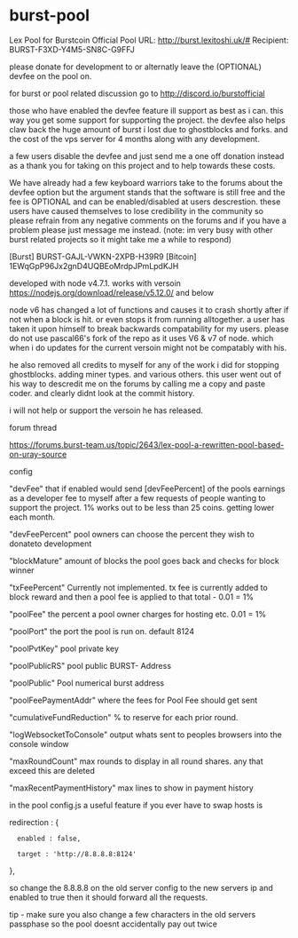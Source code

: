 burst-pool
==========

Lex Pool for Burstcoin
Official Pool URL: http://burst.lexitoshi.uk/#
Recipient: BURST-F3XD-Y4M5-SN8C-G9FFJ

please donate for development to or alternatly leave the (OPTIONAL) devfee on the pool on.

for burst or pool related discussion go to http://discord.io/burstofficial 

those who have enabled the devfee feature ill support as best as i can. this way you get some support for supporting the project.
the devfee also helps claw back the huge amount of burst i lost due to ghostblocks and forks. and the cost of the vps server for 4 months along with any development.

a few users disable the devfee and just send me a one off donation instead as a thank you for taking on this project and to help towards these costs.

We have already had a few keyboard warriors take to the forums about the devfee option but the argument stands that the software is still free and the fee is OPTIONAL and can be enabled/disabled at users descrestion. these users have caused themselves to lose credibility in the community so please refrain from any negative comments on the forums and if you have a problem please just message me instead. (note: im very busy with other burst related projects so it might take me a while to respond)


[Burst] BURST-GAJL-VWKN-2XPB-H39R9
[Bitcoin] 1EWqGpP96Jx2gnD4UQBEoMrdpJPmLpdKJH

developed with node v4.7.1. works with versoin https://nodejs.org/download/release/v5.12.0/ and below

node v6 has changed a lot of functions and causes it to crash shortly after if not when a block is hit. or even stops it from running alltogether. a user has taken it upon himself to break backwards compatability for my users. 
please do not use pascal66's fork of the repo as it uses V6 & v7 of node. which when i do updates for the current versoin might not be compatably with his.

he also removed all credits to myself for any of the work i did for stopping ghostblocks. adding miner types. and various others.
this user went out of his way to descredit me on the forums by calling  me a copy and paste coder. and clearly didnt look at the commit history.

i will not help or support the versoin he has released.


forum thread

https://forums.burst-team.us/topic/2643/lex-pool-a-rewritten-pool-based-on-uray-source

config


"devFee" that if enabled would send [devFeePercent] of the pools earnings as a developer fee to myself after a few requests of people wanting to support the project. 1% works out to be less than 25 coins. getting lower each month.

"devFeePercent" pool owners can choose the percent they wish to donateto development

"blockMature" amount of blocks the pool goes back and checks for block winner

"txFeePercent" Currently not implemented. tx fee is currently added to block reward and then a pool fee is applied to that total - 0.01 = 1%

"poolFee" the percent a pool owner charges for hosting etc. 0.01 = 1%

"poolPort" the port the pool is run on. default 8124

"poolPvtKey" pool private key

"poolPublicRS" pool public BURST- Address

"poolPublic" Pool numerical burst address

"poolFeePaymentAddr" where the fees for Pool Fee should get sent

"cumulativeFundReduction" % to reserve for each prior round.

"logWebsocketToConsole" output whats sent to peoples browsers into the console window

"maxRoundCount" max rounds to display in all round shares. any that exceed this are deleted

"maxRecentPaymentHistory" max lines to show in payment history

 
 
 in the pool config.js a useful feature if you ever have to swap hosts is
 

redirection : {

      enabled : false,
      
      target : 'http://8.8.8.8:8124'
      
  },
  
so change the 8.8.8.8 on the old server config to the new servers ip and enabled to true then it should forward all the requests.

tip - make sure you also change a few characters in the old servers passphase so the pool doesnt accidentally pay out twice
